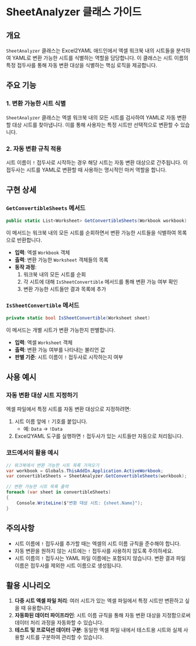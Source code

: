 # SheetAnalyzer 클래스 가이드

## 개요

`SheetAnalyzer` 클래스는 Excel2YAML 애드인에서 엑셀 워크북 내의 시트들을 분석하여 YAML로 변환 가능한 시트를 식별하는 역할을 담당합니다. 이 클래스는 시트 이름의 특정 접두사를 통해 자동 변환 대상을 식별하는 핵심 로직을 제공합니다.

## 주요 기능

### 1. 변환 가능한 시트 식별

`SheetAnalyzer` 클래스는 엑셀 워크북 내의 모든 시트를 검사하여 YAML로 자동 변환할 대상 시트를 찾아냅니다. 이를 통해 사용자는 특정 시트만 선택적으로 변환할 수 있습니다.

### 2. 자동 변환 규칙 적용

시트 이름이 `!` 접두사로 시작하는 경우 해당 시트는 자동 변환 대상으로 간주됩니다. 이 접두사는 시트를 YAML로 변환할 때 사용하는 명시적인 마커 역할을 합니다.

## 구현 상세

### `GetConvertibleSheets` 메서드

```csharp
public static List<Worksheet> GetConvertibleSheets(Workbook workbook)
```

이 메서드는 워크북 내의 모든 시트를 순회하면서 변환 가능한 시트들을 식별하여 목록으로 반환합니다.

- **입력**: 엑셀 `Workbook` 객체
- **출력**: 변환 가능한 `Worksheet` 객체들의 목록
- **동작 과정**:
  1. 워크북 내의 모든 시트를 순회
  2. 각 시트에 대해 `IsSheetConvertible` 메서드를 통해 변환 가능 여부 확인
  3. 변환 가능한 시트들만 결과 목록에 추가

### `IsSheetConvertible` 메서드

```csharp
private static bool IsSheetConvertible(Worksheet sheet)
```

이 메서드는 개별 시트가 변환 가능한지 판별합니다.

- **입력**: 엑셀 `Worksheet` 객체
- **출력**: 변환 가능 여부를 나타내는 불리언 값
- **판별 기준**: 시트 이름이 `!` 접두사로 시작하는지 여부

## 사용 예시

### 자동 변환 대상 시트 지정하기

엑셀 파일에서 특정 시트를 자동 변환 대상으로 지정하려면:

1. 시트 이름 앞에 `!` 기호를 붙입니다.
   - 예: `Data` → `!Data`
2. Excel2YAML 도구를 실행하면 `!` 접두사가 있는 시트들만 자동으로 처리됩니다.

### 코드에서의 활용 예시

```csharp
// 워크북에서 변환 가능한 시트 목록 가져오기
var workbook = Globals.ThisAddIn.Application.ActiveWorkbook;
var convertibleSheets = SheetAnalyzer.GetConvertibleSheets(workbook);

// 변환 가능한 시트 목록 출력
foreach (var sheet in convertibleSheets)
{
    Console.WriteLine($"변환 대상 시트: {sheet.Name}");
}
```

## 주의사항

- 시트 이름에 `!` 접두사를 추가할 때는 엑셀의 시트 이름 규칙을 준수해야 합니다.
- 자동 변환을 원하지 않는 시트에는 `!` 접두사를 사용하지 않도록 주의하세요.
- 시트 이름의 `!` 접두사는 YAML 파일 이름에는 포함되지 않습니다. 변환 결과 파일 이름은 접두사를 제외한 시트 이름으로 생성됩니다.

## 활용 시나리오

1. **다중 시트 엑셀 파일 처리**: 여러 시트가 있는 엑셀 파일에서 특정 시트만 변환하고 싶을 때 유용합니다.
2. **자동화된 데이터 파이프라인**: 시트 이름 규칙을 통해 자동 변환 대상을 지정함으로써 데이터 처리 과정을 자동화할 수 있습니다.
3. **테스트 및 프로덕션 데이터 구분**: 동일한 엑셀 파일 내에서 테스트용 시트와 실제 사용할 시트를 구분하여 관리할 수 있습니다. 